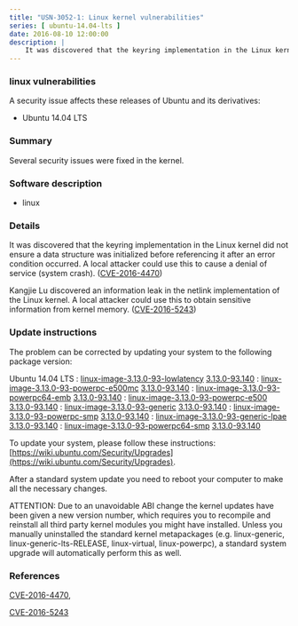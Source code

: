 ```yaml
---
title: "USN-3052-1: Linux kernel vulnerabilities"
series: [ ubuntu-14.04-lts ]
date: 2016-08-10 12:00:00
description: |
    It was discovered that the keyring implementation in the Linux kernel did not ensure a data structure was initialized before referencing it after an error condition occurred. A local attacker could use this to cause a denial of service (system crash). ([CVE-2016-4470](http://people.ubuntu.com/~ubuntu-security/cve/CVE-2016-4470))
--- 
```

 
### linux vulnerabilities

A security issue affects these releases of Ubuntu and its derivatives:

* Ubuntu 14.04 LTS

### Summary

Several security issues were fixed in the kernel. 

### Software description

* linux 

### Details

It was discovered that the keyring implementation in the Linux kernel did not ensure a data structure was initialized before referencing it after an error condition occurred. A local attacker could use this to cause a denial of service (system crash). ([CVE-2016-4470](http://people.ubuntu.com/~ubuntu-security/cve/CVE-2016-4470))

Kangjie Lu discovered an information leak in the netlink implementation of the Linux kernel. A local attacker could use this to obtain sensitive information from kernel memory. ([CVE-2016-5243](http://people.ubuntu.com/~ubuntu-security/cve/CVE-2016-5243)) 

### Update instructions

The problem can be corrected by updating your system to the following package version:

Ubuntu 14.04 LTS
 : [linux-image-3.13.0-93-lowlatency](https://launchpad.net/ubuntu/+source/linux) <span> [3.13.0-93.140](https://launchpad.net/ubuntu/+source/linux/3.13.0-93.140) </span> 
 : [linux-image-3.13.0-93-powerpc-e500mc](https://launchpad.net/ubuntu/+source/linux) <span> [3.13.0-93.140](https://launchpad.net/ubuntu/+source/linux/3.13.0-93.140) </span> 
 : [linux-image-3.13.0-93-powerpc64-emb](https://launchpad.net/ubuntu/+source/linux) <span> [3.13.0-93.140](https://launchpad.net/ubuntu/+source/linux/3.13.0-93.140) </span> 
 : [linux-image-3.13.0-93-powerpc-e500](https://launchpad.net/ubuntu/+source/linux) <span> [3.13.0-93.140](https://launchpad.net/ubuntu/+source/linux/3.13.0-93.140) </span> 
 : [linux-image-3.13.0-93-generic](https://launchpad.net/ubuntu/+source/linux) <span> [3.13.0-93.140](https://launchpad.net/ubuntu/+source/linux/3.13.0-93.140) </span> 
 : [linux-image-3.13.0-93-powerpc-smp](https://launchpad.net/ubuntu/+source/linux) <span> [3.13.0-93.140](https://launchpad.net/ubuntu/+source/linux/3.13.0-93.140) </span> 
 : [linux-image-3.13.0-93-generic-lpae](https://launchpad.net/ubuntu/+source/linux) <span> [3.13.0-93.140](https://launchpad.net/ubuntu/+source/linux/3.13.0-93.140) </span> 
 : [linux-image-3.13.0-93-powerpc64-smp](https://launchpad.net/ubuntu/+source/linux) <span> [3.13.0-93.140](https://launchpad.net/ubuntu/+source/linux/3.13.0-93.140) </span> 

To update your system, please follow these instructions: [https://wiki.ubuntu.com/Security/Upgrades](https://wiki.ubuntu.com/Security/Upgrades).

After a standard system update you need to reboot your computer to make all the necessary changes.

ATTENTION: Due to an unavoidable ABI change the kernel updates have been given a new version number, which requires you to recompile and reinstall all third party kernel modules you might have installed. Unless you manually uninstalled the standard kernel metapackages (e.g. linux-generic, linux-generic-lts-RELEASE, linux-virtual, linux-powerpc), a standard system upgrade will automatically perform this as well. 

### References

 [CVE-2016-4470](http://people.ubuntu.com/~ubuntu-security/cve/CVE-2016-4470), 

 [CVE-2016-5243](http://people.ubuntu.com/~ubuntu-security/cve/CVE-2016-5243)
 
